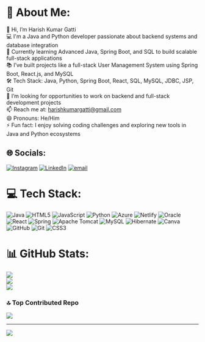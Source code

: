 # 💫 About Me:
👋 Hi, I’m Harish Kumar Gatti<br>💻 I'm a Java and Python developer passionate about backend systems and database integration<br>🌱 Currently learning Advanced Java, Spring Boot, and SQL to build scalable full-stack applications<br>📚 I’ve built projects like a full-stack User Management System using Spring Boot, React.js, and MySQL<br>🛠️ Tech Stack: Java, Python, Spring Boot, React, SQL, MySQL, JDBC, JSP, Git<br>🎯 I’m looking for opportunities to work on backend and full-stack development projects<br>📫 Reach me at: harishkumargatti@gmail.com<br>😄 Pronouns: He/Him<br>⚡ Fun fact: I enjoy solving coding challenges and exploring new tools in Java and Python ecosystems


## 🌐 Socials:
[![Instagram](https://img.shields.io/badge/Instagram-%23E4405F.svg?logo=Instagram&logoColor=white)](https://instagram.com/harishkumar.in) [![LinkedIn](https://img.shields.io/badge/LinkedIn-%230077B5.svg?logo=linkedin&logoColor=white)](https://linkedin.com/in/https://www.linkedin.com/in/harish-kumar-gatti-663066249/) [![email](https://img.shields.io/badge/Email-D14836?logo=gmail&logoColor=white)](mailto:harishkumargatti@gmail.com) 

# 💻 Tech Stack:
![Java](https://img.shields.io/badge/java-%23ED8B00.svg?style=for-the-badge&logo=openjdk&logoColor=white) ![HTML5](https://img.shields.io/badge/html5-%23E34F26.svg?style=for-the-badge&logo=html5&logoColor=white) ![JavaScript](https://img.shields.io/badge/javascript-%23323330.svg?style=for-the-badge&logo=javascript&logoColor=%23F7DF1E) ![Python](https://img.shields.io/badge/python-3670A0?style=for-the-badge&logo=python&logoColor=ffdd54) ![Azure](https://img.shields.io/badge/azure-%230072C6.svg?style=for-the-badge&logo=microsoftazure&logoColor=white) ![Netlify](https://img.shields.io/badge/netlify-%23000000.svg?style=for-the-badge&logo=netlify&logoColor=#00C7B7) ![Oracle](https://img.shields.io/badge/Oracle-F80000?style=for-the-badge&logo=oracle&logoColor=white) ![React](https://img.shields.io/badge/react-%2320232a.svg?style=for-the-badge&logo=react&logoColor=%2361DAFB) ![Spring](https://img.shields.io/badge/spring-%236DB33F.svg?style=for-the-badge&logo=spring&logoColor=white) ![Apache Tomcat](https://img.shields.io/badge/apache%20tomcat-%23F8DC75.svg?style=for-the-badge&logo=apache-tomcat&logoColor=black) ![MySQL](https://img.shields.io/badge/mysql-4479A1.svg?style=for-the-badge&logo=mysql&logoColor=white) ![Hibernate](https://img.shields.io/badge/Hibernate-59666C?style=for-the-badge&logo=Hibernate&logoColor=white) ![Canva](https://img.shields.io/badge/Canva-%2300C4CC.svg?style=for-the-badge&logo=Canva&logoColor=white) ![GitHub](https://img.shields.io/badge/github-%23121011.svg?style=for-the-badge&logo=github&logoColor=white) ![Git](https://img.shields.io/badge/git-%23F05033.svg?style=for-the-badge&logo=git&logoColor=white) ![CSS3](https://img.shields.io/badge/css3-%231572B6.svg?style=for-the-badge&logo=css3&logoColor=white)
# 📊 GitHub Stats:
![](https://github-readme-stats.vercel.app/api?username=GattiHarishKumar&theme=dark&hide_border=false&include_all_commits=false&count_private=false)<br/>
![](https://nirzak-streak-stats.vercel.app/?user=GattiHarishKumar&theme=dark&hide_border=false)<br/>
![](https://github-readme-stats.vercel.app/api/top-langs/?username=GattiHarishKumar&theme=dark&hide_border=false&include_all_commits=false&count_private=false&layout=compact)

### 🔝 Top Contributed Repo
![](https://github-contributor-stats.vercel.app/api?username=GattiHarishKumar&limit=5&theme=dark&combine_all_yearly_contributions=true)

---
[![](https://visitcount.itsvg.in/api?id=GattiHarishKumar&icon=0&color=0)](https://visitcount.itsvg.in)

<!-- Proudly created with GPRM ( https://gprm.itsvg.in ) -->
